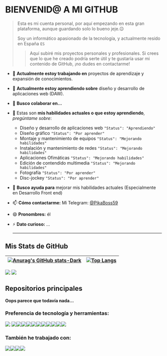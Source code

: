 # BIENVENID@ A MI GITHUB

> Esta es mi cuenta personal, por aquí empezando en esta gran plataforma, aunque guardando solo lo bueno jeje.😉
>
> Soy un informático apasionado de la tecnología, y actualmente resido en España `ES`
>
> > Aquí subiré mis proyectos personales y profesionales. Si crees que lo que he creado podría serte útil y te gustaría usar mi contenido de GitHub, ¡no dudes en contactarme!
>

- 🔭 **Actualmente estoy trabajando en** proyectos de aprendizaje y expansión de conocimientos.

- 🌱 **Actualmente estoy aprendiendo sobre** diseño y desarrollo de aplicaciones web (DAW). 

- 👯 **Busco colaborar en...**

- 💬 Estas son **mis habilidades actuales o que estoy aprendiendo**, *pregúntame sobre*:

  - Diseño y desarrollo de aplicaciones web `"Status": "Aprendiendo"`
  - Diseño gráfico `"Status": "Por aprender"`
  - Montaje y mantenimiento de equipos `"Status": "Mejorando habilidades"`
  - Instalación y mantenimiento de redes `"Status": "Mejorando habilidades"`
  - Aplicaciones Ofimáticas `"Status": "Mejorando habilidades"`
  - Edición de contendido multimedia `"Status": "Mejorando habilidades"`
  - Fotografía `"Status": "Por aprender"`
  - Disc-jockey `"Status": "Por aprender"`

- 🤔 **Busco ayuda para** mejorar mis habilidades actuales (Especialmente en Desarrollo Front end)

- 📫 **Cómo contactarme:** Mi Telegram: [@PikaBoss59](https://t.me/PikaBoss59)

- 😄 **Pronombres:** él

- ⚡ **Dato curioso:** ...

  ---




## Mis Stats de GitHub

| [![Anurag's GitHub stats-Dark](https://github-readme-stats.vercel.app/api?username=PikaCode5900&show_icons=true&theme=dark#gh-dark-mode-only)](https://github.com/anuraghazra/github-readme-stats#gh-dark-mode-only)</a> | [![Top Langs](https://github-readme-stats.vercel.app/api/top-langs/?username=PikaCode5900&layout=compact)](https://github.com/anuraghazra/github-readme-stats) |
| ------------------------------------------------------------ | ------------------------------------------------------------ |

![](https://komarev.com/ghpvc/?username=PikaCode5900)  <img src="https://img.shields.io/github/followers/PikaCode5900?label=Follow" style=" float:left, margin-right:10px" />



## Repositorios principales

**Oops parece que todavía nada...**



### Preferencia de tecnología y herramientas:

<img src = "https://img.shields.io/badge/-HTML5-E34F26?style=flat&logo=html5&logoColor=white"> <img src = "https://img.shields.io/badge/-CSS3-1572B6?style=flat&logo=css3&logoColor=white"><img src="https://img.shields.io/badge/-Sass-cc6699?style=flat&logo=sass&logoColor=ffffff"><img src="https://img.shields.io/badge/-Bootstrap-563D7C?style=flat&logo=bootstrap&logoColor=white"><img src="https://img.shields.io/badge/tailwindcss-%2338B2AC.svg?style=flat&logo=tailwind-css&logoColor=white"><img src="https://img.shields.io/badge/-JavaScript-eed718?style=flat&logo=javascript&logoColor=ffffff"><img src="https://img.shields.io/badge/vuejs-%2335495e.svg?style=flat&logo=vuedotjs&logoColor=%234FC08D"><img src="http://img.shields.io/badge/-Git-F1502F?style=flat&logo=git&logoColor=FFFFFF"><img src="http://img.shields.io/badge/-Github-000000?style=flat&logo=github&logoColor=FFFFFF"><img src="https://img.shields.io/badge/WordPress-%23117AC9.svg?flat&logo=WordPress&logoColor=white"><img src="https://img.shields.io/badge/Blogger-FF5722?style=flat&logo=blogger&logoColor=white"><img src="http://img.shields.io/badge/-VS%20Code-007ACC?style=flat&logo=visual%20studio%20code&logoColor=white">

### También he trabajado con:

<img src="https://img.shields.io/badge/-Node.js-3C873A?style=flat&logo=Node.js&logoColor=white"><img src="https://img.shields.io/badge/-Express.js-787878?style=flat"><img src="https://img.shields.io/badge/-MySQL-F29111?style=flat&logo=mysql&logoColor=FFFFFF"><img src="https://img.shields.io/badge/-MongoDB-4DB33D?style=flat&logo=mongodb&logoColor=FFFFFF">

